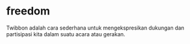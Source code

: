 # freedom
Twibbon adalah cara sederhana untuk mengekspresikan dukungan dan partisipasi kita dalam suatu acara atau gerakan.
